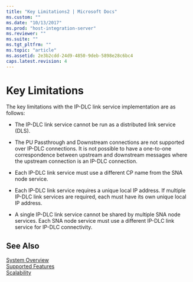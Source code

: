 ```yaml
---
title: "Key Limitations2 | Microsoft Docs"
ms.custom: ""
ms.date: "10/13/2017"
ms.prod: "host-integration-server"
ms.reviewer: ""
ms.suite: ""
ms.tgt_pltfrm: ""
ms.topic: "article"
ms.assetid: 2e3b2cdd-24d9-4850-9deb-5898e28c6bc4
caps.latest.revision: 4
---
```

# Key Limitations
The key limitations with the IP-DLC link service implementation are as follows:  
  
-   The IP-DLC link service cannot be run as a distributed link service (DLS).  
  
-   The PU Passthrough and Downstream connections are not supported over IP-DLC connections. It is not possible to have a one-to-one correspondence between upstream and downstream messages where the upstream connection is an IP-DLC connection.  
  
-   Each IP-DLC link service must use a different CP name from the SNA node service.  
  
-   Each IP-DLC link service requires a unique local IP address. If multiple IP-DLC link services are required, each must have its own unique local IP address.  
  
-   A single IP-DLC link service cannot be shared by multiple SNA node services. Each SNA node service must use a different IP-DLC link service for IP-DLC connectivity.  
  
## See Also  
 [System Overview](../core/system-overview.md)   
 [Supported Features](../core/supported-features.md)   
 [Scalability](../core/scalability.md)   